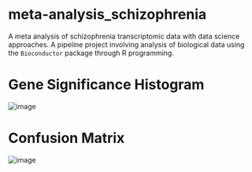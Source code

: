 # meta-analysis_schizophrenia

A meta analysis of schizophrenia transcriptomic data with data science approaches. A pipeline project involving analysis of biological data
using the `Bioconductor` package through R programming.

# Gene Significance Histogram
![image](https://user-images.githubusercontent.com/39878880/158024610-de10468d-1e41-4f37-8553-3e1b48e24140.png)

# Confusion Matrix
![image](https://user-images.githubusercontent.com/39878880/158024618-907ad733-d304-4bc2-81d1-800a28160244.png)

